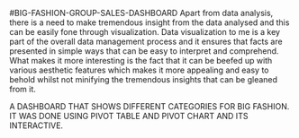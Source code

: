 #BIG-FASHION-GROUP-SALES-DASHBOARD
Apart from data analysis, there is a need to make tremendous insight from the data analysed and this can be easily fone through visualization. Data visualization to me is a key part of the overall data management process and it ensures that facts are presented in simple ways that can be easy to interpret and comprehend. What makes it more interesting is the fact that it can be beefed up with various aesthetic features which makes it more appealing and easy to behold whilst not minifying the tremendous insights that can be gleaned from it. 


A DASHBOARD THAT SHOWS DIFFERENT CATEGORIES FOR BIG FASHION. IT WAS DONE USING PIVOT TABLE AND PIVOT CHART AND ITS INTERACTIVE. 
